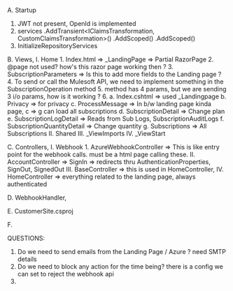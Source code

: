 A. Startup 

1. JWT not present, OpenId is implemented
2. services
            .AddTransient<IClaimsTransformation, CustomClaimsTransformation>()
            .AddScoped<ExceptionHandlerAttribute>()
            .AddScoped<RequestLoggerActionFilter>()
3. InitializeRepositoryServices


B. Views, 
    I.      Home
            1. Index.html => _LandingPage => Partial RazorPage
            2. @page not used? how's this razor page working then ?
            3. SubscriptionParameters => Is this to add more fields to the Landing page ? 
            4. To send or call the Mulesoft API, we need to implement something in the SubscriptionOperation method
            5. method has 4 params, but we are sending 3 i/o params, how is it working ?
            6.  a. Index.cshtml => used _Landingpage
                b. Privacy => for privacy
                c. ProcessMessage => In b/w landing page kinda page, c => g can load all subscriptions
                d. SubscriptionDetail => Change plan
                e. SubscriptionLogDetail => Reads from Sub Logs, SubscriptionAuditLogs
                f. SubscriptionQuantityDetail => Change quantity
                g. Subscriptions => All Subscriptions
    II.     Shared
    III.    _ViewImports
    IV.     _ViewStart    

C. Controllers,
    I.      Webhook
            1. AzureWebhookController => This is like entry point for the webhook calls. must be a html page calling these. 
    II.     AccountController => SignIn => redirects thru AuthenticationProperties, SignOut, SignedOut
    III.    BaseController => this is used in HomeController, 
    IV.     HomeController => everything related to the landing page, always authenticated

D. WebhookHandler,

E. CustomerSite.csproj

F. 


QUESTIONS: 
1. Do we need to send emails from the Landing Page / Azure ? need SMTP details
2. Do we need to block any action for the time being? there is a config we can set to reject the webhook api 
3. 
